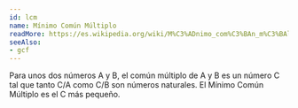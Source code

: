 ```yaml
---
id: lcm
name: Mínimo Común Múltiplo
readMore: https://es.wikipedia.org/wiki/M%C3%ADnimo_com%C3%BAn_m%C3%BAltiplo
seeAlso:
- gcf
---
```


Para unos dos números A y B, el común múltiplo de A y B es un número C tal que tanto C/A como C/B son números naturales. El Mínimo Común Múltiplo es el C más pequeño.